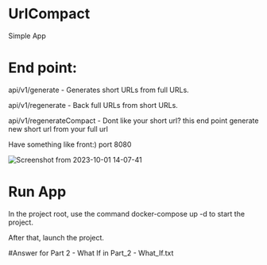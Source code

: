 # UrlCompact
Simple App

# End point:

  api/v1/generate - Generates short URLs from full URLs.
 
  api/v1/regenerate - Back full URLs from short URLs.
 
  api/v1/regenerateCompact - Dont like your short url? this end point generate new short url from your full url

Have something like front:) port 8080

![Screenshot from 2023-10-01 14-07-41](https://github.com/igor21211/UrlCompact/assets/86198126/351a125e-67b8-41af-8a88-f2ca276a834e)

# Run App

In the project root, use the command docker-compose up -d to start the project.

After that, launch the project.

#Answer for Part 2 - What If in Part_2 - What_If.txt 
